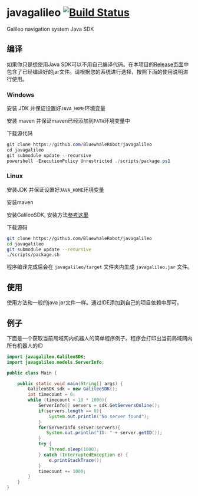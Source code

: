 # javagalileo [![Build Status](https://travis-ci.org/BluewhaleRobot/javagalileo.svg)](https://travis-ci.org/BluewhaleRobot/javagalileo)

Galileo navigation system Java SDK

## 编译

如果你只是想使用Java SDK可以不用自己编译代码。在本项目的[Release页面](https://github.com/BluewhaleRobot/javagalileo/releases)中包含了已经编译好的jar文件。请根据您的系统进行选择，按照下面的使用说明进行使用。

### Windows

安装 JDK 并保证设置好`JAVA_HOME`环境变量

安装 maven 并保证maven已经添加到`PATH`环境变量中

下载源代码

```powershell
git clone https://github.com/BluewhaleRobot/javagalileo
cd javagalileo
git submodule update --recursive
powershell -ExecutionPolicy Unrestricted ./scripts/package.ps1
```

### Linux

安装JDK 并保证设置好`JAVA_HOME`环境变量

安装maven

安装GalileoSDK, 安装方法[参考这里](https://github.com/bluewhalerobot/GalileoSDK)

下载源码

```bash
git clone https://github.com/BluewhaleRobot/javagalileo
cd javagalileo
git submodule update --recursive
./scripts/package.sh
```

程序编译完成后会在 `javagalileo/target` 文件夹内生成 `javagalileo.jar` 文件。

## 使用

使用方法和一般的java jar文件一样。通过IDE添加到自己的项目依赖中即可。

## 例子

下面是一个获取当前局域网内机器人的简单程序例子。程序会打印出当前局域网内所有机器人的ID

```java
import javagalileo.GalileoSDK;
import javagalileo.models.ServerInfo;

public class Main {

    public static void main(String[] args) {
        GalileoSDK sdk = new GalileoSDK();
        int timecount = 0;
        while (timecount < 10 * 1000){
            ServerInfo[] servers = sdk.GetServersOnline();
            if(servers.length == 0){
                System.out.println("No server found");
            }
            for(ServerInfo server:servers){
               System.out.println("ID: " + server.getID());
            }
            try {
                Thread.sleep(1000);
            } catch (InterruptedException e) {
                e.printStackTrace();
            }
            timecount += 1000;
        }
    }
}
```